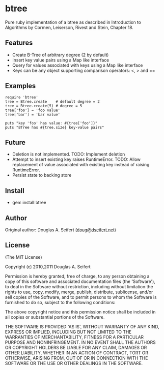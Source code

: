 btree
=====

Pure ruby implementation of a btree as described in Introduction to Algorithms by 
Cormen, Leiserson, Rivest and Stein, Chapter 18.

Features
--------

* Create B-Tree of arbitrary degree (2 by default)
* Insert key value pairs using a Map like interface
* Query for values associated with keys using a Map like interface
* Keys can be any object supporting comparison operators: <, > and ==

Examples
--------

    require 'btree'
    tree = Btree.create    # default degree = 2
    tree = Btree.create(5) # degree = 5
    tree['foo'] = 'foo value'
    tree['bar'] = 'bar value'
    
    puts "key 'foo' has value: #{tree['foo']}"
    puts "BTree has #{tree.size} key-value pairs"

Future
------

* Deletion is not implemented. TODO: Implement deletion
* Attempt to insert existing key raises RuntimeError.
  TODO: Allow replacement of value associated with existing key instead of raising RuntimeError.
* Persist state to backing store

Install
-------

* gem install btree

Author
------

Original author: Douglas A. Seifert (doug@dseifert.net)

License
-------

(The MIT License)

Copyright (c) 2010,2011 Douglas A. Seifert

Permission is hereby granted, free of charge, to any person obtaining
a copy of this software and associated documentation files (the
'Software'), to deal in the Software without restriction, including
without limitation the rights to use, copy, modify, merge, publish,
distribute, sublicense, and/or sell copies of the Software, and to
permit persons to whom the Software is furnished to do so, subject to
the following conditions:

The above copyright notice and this permission notice shall be
included in all copies or substantial portions of the Software.

THE SOFTWARE IS PROVIDED 'AS IS', WITHOUT WARRANTY OF ANY KIND,
EXPRESS OR IMPLIED, INCLUDING BUT NOT LIMITED TO THE WARRANTIES OF
MERCHANTABILITY, FITNESS FOR A PARTICULAR PURPOSE AND NONINFRINGEMENT.
IN NO EVENT SHALL THE AUTHORS OR COPYRIGHT HOLDERS BE LIABLE FOR ANY
CLAIM, DAMAGES OR OTHER LIABILITY, WHETHER IN AN ACTION OF CONTRACT,
TORT OR OTHERWISE, ARISING FROM, OUT OF OR IN CONNECTION WITH THE
SOFTWARE OR THE USE OR OTHER DEALINGS IN THE SOFTWARE.
